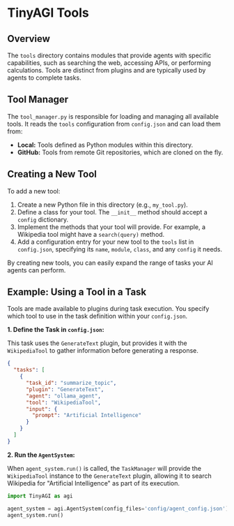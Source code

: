 # TinyAGI Tools

## Overview

The `tools` directory contains modules that provide agents with specific capabilities, such as searching the web, accessing APIs, or performing calculations. Tools are distinct from plugins and are typically used by agents to complete tasks.

## Tool Manager

The `tool_manager.py` is responsible for loading and managing all available tools. It reads the `tools` configuration from `config.json` and can load them from:
- **Local:** Tools defined as Python modules within this directory.
- **GitHub:** Tools from remote Git repositories, which are cloned on the fly.

## Creating a New Tool

To add a new tool:
1.  Create a new Python file in this directory (e.g., `my_tool.py`).
2.  Define a class for your tool. The `__init__` method should accept a `config` dictionary.
3.  Implement the methods that your tool will provide. For example, a Wikipedia tool might have a `search(query)` method.
4.  Add a configuration entry for your new tool to the `tools` list in `config.json`, specifying its `name`, `module`, `class`, and any `config` it needs.

By creating new tools, you can easily expand the range of tasks your AI agents can perform.

## Example: Using a Tool in a Task

Tools are made available to plugins during task execution. You specify which tool to use in the task definition within your `config.json`.

**1. Define the Task in `config.json`:**

This task uses the `GenerateText` plugin, but provides it with the `WikipediaTool` to gather information before generating a response.

```json
{
  "tasks": [
    {
      "task_id": "summarize_topic",
      "plugin": "GenerateText",
      "agent": "ollama_agent",
      "tool": "WikipediaTool",
      "input": {
        "prompt": "Artificial Intelligence"
      }
    }
  ]
}
```

**2. Run the `AgentSystem`:**

When `agent_system.run()` is called, the `TaskManager` will provide the `WikipediaTool` instance to the `GenerateText` plugin, allowing it to search Wikipedia for "Artificial Intelligence" as part of its execution.

```python
import TinyAGI as agi

agent_system = agi.AgentSystem(config_files='config/agent_config.json')
agent_system.run()
```